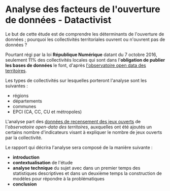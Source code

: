 # Analyse des facteurs de l'ouverture de données - Datactivist

Le but de cette étude est de comprendre les déterminants de l'ouverture de données ; pourquoi les collectivités territoriales ouvrent ou n'ouvrent pas de données ?

Pourtant régi par la loi **République Numérique** datant du 7 octobre 2016, seulement 11% des collectivités locales qui sont dans l'**obligation de publier les bases de données** le font, d'après [l'observatoire open data des territoires](https://www.observatoire-opendata.fr/resultats/). 

Les types de collectivités sur lesquelles porteront l'analyse sont les suivantes :
- régions
- départements
- communes
- EPCI (CA, CC, CU et métropoles)

L'analyse part des [données de recensement des jeux ouverts](https://www.observatoire-opendata.fr/les-donnees/) de l'*observatoire open-data des territoires*, auxquelles ont été ajoutés un certains nombre d'indicateurs visant à expliquer le nombre de jeux ouverts par la collectivité.

Le rapport qui décrira l'analyse sera composé de la manière suivante :
- **introduction**
- **contextualisation** de l'étude
- **analyse technique** du sujet avec dans un premier temps des statistiques descriptives et dans un deuxième temps la construction de modèles pour répondre à la problématiques
- **conclusion**

